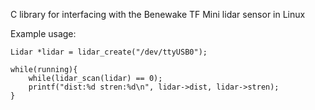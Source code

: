 C library for interfacing with the Benewake TF Mini lidar sensor in Linux

Example usage:

    Lidar *lidar = lidar_create("/dev/ttyUSB0");

    while(running){
        while(lidar_scan(lidar) == 0);
        printf("dist:%d stren:%d\n", lidar->dist, lidar->stren);
    }
